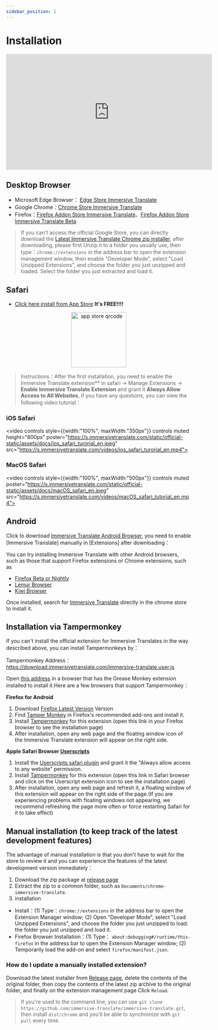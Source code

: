```yaml
---
sidebar_position: 1
---
```


# Installation

<iframe width="560" height="315" src="https://www.youtube.com/embed/SHznc5kQCM4?si=RyZYUcjW560Bc57-" title="YouTube video player" frameborder="0" allow="accelerometer; autoplay; clipboard-write; encrypted-media; gyroscope; picture-in-picture; web-share" allowfullscreen></iframe>

## Desktop Browser

- Microsoft Edge Browser： [Edge Store Immersive Translate](https://microsoftedge.microsoft.com/addons/detail/amkbmndfnliijdhojkpoglbnaaahippg)
- Google Chrome：[Chrome Store Immersive Translate](https://chrome.google.com/webstore/detail/immersive-translate/bpoadfkcbjbfhfodiogcnhhhpibjhbnh)
- Firefox：[Firefox Addon Store Immersive Translate](https://addons.mozilla.org/firefox/addon/immersive-translate/)、[Firefox Addon Store Immersive Translate Beta](https://addons.mozilla.org/firefox/addon/immersive-translate-beta/)

> If you can't access the official Google Store, you can directly download the [Latest Immersive Translate Chrome zip installer](https://download.immersivetranslate.com/latest/chrome-immersive-translate.zip), after downloading, please first Unzip it to a folder you usually use, then type：`chrome://extensions` in the address bar to open the extension management window, then enable "Developer Mode", select "Load Unzipped Extensions", and choose the folder you just unzipped and loaded. Select the folder you just extracted and load it.

## Safari

- [Click here install from App Store](https://apps.apple.com/app/immersive-translate/id6447957425) **It's FREE!!!!**

<div align="center">
<img src="https://s.immersivetranslate.com/static/official-static/assets/immersive-app-store.png" width="150" alt="app store qrcode"/>
</div>

> Instructions：After the first installation, you need to enable the Immersive Translate extension\*\* in safari -> Manage Extensions -> **Enable Immersive Translate Extension** and grant it **Always Allow Access to All Websites**, if you have any questions, you can view the following video tutorial：

### iOS Safari

<video
controls style={{width:"100%", maxWidth:"350px"}}
controls
muted
height="800px"
poster="https://s.immersivetranslate.com/static/official-static/assets/docs/ios_safari_turorial_en.jpeg" src="https://s.immersivetranslate.com/videos/ios_safari_turorial_en.mp4"></video>

### MacOS Safari

<video
controls style={{width:"100%", maxWidth:"500px"}}
controls
muted
poster="https://s.immersivetranslate.com/static/official-static/assets/docs/macOS_safari_en.jpeg" src="https://s.immersivetranslate.com/videos/macOS_safari_tutorial_en.mp4"></video>

## Android

Click to download [Immersive Translate Android Browser](/android/), you need to enable [Immersive Translate] manually in [Extensions] after downloading：

You can try installing Immersive Translate with other Android browsers, such as those that support Firefox extensions or Chrome extensions, such as

- [Firefox Beta or Nightly](https://www.mozilla.org/firefox/channel/android/)
- [Lemur Browser](https://lemurbrowser.com/app/)
- [Kiwi Browser](https://kiwibrowser.com/)

Once installed, search for [Immersive Translate](https://chrome.google.com/webstore/detail/immersive-translate/bpoadfkcbjbfhfodiogcnhhhpibjhbnh) directly in the chrome store to install it.

## Installation via Tampermonkey

If you can't install the official extension for Immersive Translates in the way described above, you can install Tampermonkeys by：

Tampermonkey Address： https://download.immersivetranslate.com/immersive-translate.user.js

Open [this address](https://download.immersivetranslate.com/immersive-translate.user.js) in a browser that has the Grease Monkey extension installed to install it.Here are a few browsers that support Tampermonkey：

**Firefox for Android**

1. Download [Firefox Latest Version](https://www.mozilla.org/firefox/browsers/mobile/android/) Version
2. Find [Tamper Monkey](https://www.tampermonkey.net/) in Firefox's recommended add-ons and install it.
3. Install [Tampermonkey](https://download.immersivetranslate.com/immersive-translate.user.js) for this extension (open this link in your Firefox browser to see the installation page)
4. After installation, open any web page and the floating window icon of the Immersive Translate extension will appear on the right side.

**Apple Safari Browser [Userscripts](https://itunes.apple.com/us/app/userscripts/id1463298887)**

1. Install the [Userscripts safari plugin](https://itunes.apple.com/us/app/userscripts/id1463298887) and grant it the "Always allow access to any website" permission.
2. Install [Tampermonkey](https://download.immersivetranslate.com/immersive-translate.user.js) for this extension (open this link in Safari browser and click on the Userscript extension icon to see the installation page)
3. After installation, open any web page and refresh it, a floating window of this extension will appear on the right side of the page.(If you are experiencing problems with floating windows not appearing, we recommend refreshing the page more often or force restarting Safari for it to take effect)

<!-- If you have questions when installing, you can refer to [YouTube video tutorial](https://www.youtube.com/watch?v=IWOFFWDfZGY)

<iframe width="560" height="315" src="https://www.youtube.com/embed/IWOFFWDfZGY" title="YouTube video player" frameBorder="0" allow="accelerometer; autoplay; clipboard-write; encrypted-media; gyroscope; picture-in-picture; web-share" allowFullScreen></iframe> -->

## Manual installation (to keep track of the latest development features)

The advantage of manual installation is that you don't have to wait for the store to review it and you can experience the features of the latest development version immediately：

1. Download the zip package at [release page](https://github.com/immersive-translate/immersive-translate/releases/)
2. Extract the zip to a common folder, such as `Documents/chrome-immersive-translate`.
3. installation

- Install：(1) Type：`chrome://extensions` in the address bar to open the Extension Manager window; (2) Open "Developer Mode", select "Load Unzipped Extensions", and choose the folder you just unzipped to load. the folder you just unzipped and load it.
- Firefox Browser Installation：(1) Type： `about:debugging#/runtime/this-firefox` in the address bar to open the Extension Manager window; (2) Temporarily load the add-on and select `firefox/manifest.json`.

### How do I update a manually installed extension?

Download the latest installer from [Release page](https://github.com/immersive-translate/immersive-translate/releases/), delete the contents of the original folder, then copy the contents of the latest zip archive to the original folder, and finally on the extension management page Click `Reload`.

> If you're used to the command line, you can use `git clone https://github.com/immersive-translate/immersive-translate.git`, then install `dist/chrome` and you'll be able to synchronize with `git pull` every time.
